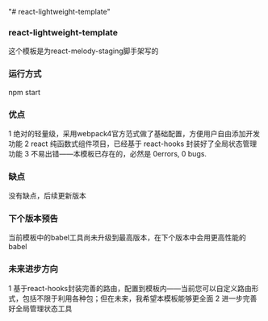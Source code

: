 "# react-lightweight-template" 

### react-lightweight-template
这个模板是为react-melody-staging脚手架写的

### 运行方式
npm start 

### 优点
1 绝对的轻量级，采用webpack4官方范式做了基础配置，方便用户自由添加开发功能
2 react 纯函数式组件项目，已经基于 react-hooks 封装好了全局状态管理功能
3 不易出错——本模板已存在的，必然是 0errors, 0  bugs.

###  缺点
 没有缺点，后续更新版本

### 下个版本预告
 当前模板中的babel工具尚未升级到最高版本，在下个版本中会用更高性能的babel

### 未来进步方向
  1 基于react-hooks封装完善的路由，配置到模板内——当前您可以自定义路由形式，包括不限于利用各种包；但在未来，我希望本模板能够更全面
  2 进一步完善好全局管理状态工具
  